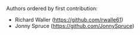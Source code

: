 Authors ordered by first contribution:

 - Richard Waller (https://github.com/rwalle61)
 - Jonny Spruce (https://github.com/JonnySpruce)
